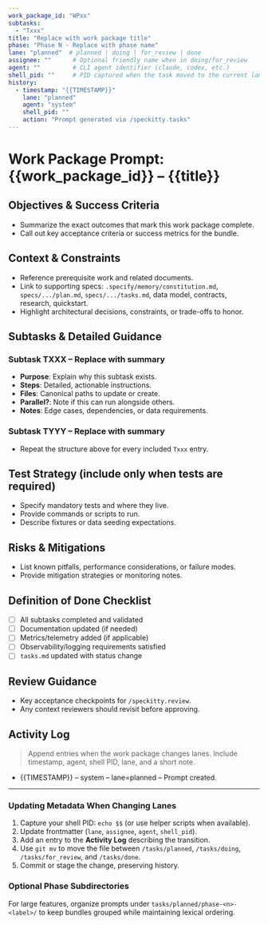 ```yaml
---
work_package_id: "WPxx"
subtasks:
  - "Txxx"
title: "Replace with work package title"
phase: "Phase N - Replace with phase name"
lane: "planned"  # planned | doing | for_review | done
assignee: ""      # Optional friendly name when in doing/for_review
agent: ""         # CLI agent identifier (claude, codex, etc.)
shell_pid: ""     # PID captured when the task moved to the current lane
history:
  - timestamp: "{{TIMESTAMP}}"
    lane: "planned"
    agent: "system"
    shell_pid: ""
    action: "Prompt generated via /speckitty.tasks"
---
```


# Work Package Prompt: {{work_package_id}} – {{title}}

## Objectives & Success Criteria

- Summarize the exact outcomes that mark this work package complete.
- Call out key acceptance criteria or success metrics for the bundle.

## Context & Constraints

- Reference prerequisite work and related documents.
- Link to supporting specs: `.specify/memory/constitution.md`, `specs/.../plan.md`, `specs/.../tasks.md`, data model, contracts, research, quickstart.
- Highlight architectural decisions, constraints, or trade-offs to honor.

## Subtasks & Detailed Guidance

### Subtask TXXX – Replace with summary
- **Purpose**: Explain why this subtask exists.
- **Steps**: Detailed, actionable instructions.
- **Files**: Canonical paths to update or create.
- **Parallel?**: Note if this can run alongside others.
- **Notes**: Edge cases, dependencies, or data requirements.

### Subtask TYYY – Replace with summary
- Repeat the structure above for every included `Txxx` entry.

## Test Strategy (include only when tests are required)

- Specify mandatory tests and where they live.
- Provide commands or scripts to run.
- Describe fixtures or data seeding expectations.

## Risks & Mitigations

- List known pitfalls, performance considerations, or failure modes.
- Provide mitigation strategies or monitoring notes.

## Definition of Done Checklist

- [ ] All subtasks completed and validated
- [ ] Documentation updated (if needed)
- [ ] Metrics/telemetry added (if applicable)
- [ ] Observability/logging requirements satisfied
- [ ] `tasks.md` updated with status change

## Review Guidance

- Key acceptance checkpoints for `/speckitty.review`.
- Any context reviewers should revisit before approving.

## Activity Log

> Append entries when the work package changes lanes. Include timestamp, agent, shell PID, lane, and a short note.

- {{TIMESTAMP}} – system – lane=planned – Prompt created.

---

### Updating Metadata When Changing Lanes

1. Capture your shell PID: `echo $$` (or use helper scripts when available).
2. Update frontmatter (`lane`, `assignee`, `agent`, `shell_pid`).
3. Add an entry to the **Activity Log** describing the transition.
4. Use `git mv` to move the file between `/tasks/planned`, `/tasks/doing`, `/tasks/for_review`, and `/tasks/done`.
5. Commit or stage the change, preserving history.

### Optional Phase Subdirectories

For large features, organize prompts under `tasks/planned/phase-<n>-<label>/` to keep bundles grouped while maintaining lexical ordering.
